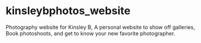 # kinsleybphotos_website
Photography website for Kinsley B, A personal website to show off galleries, Book photoshoots, and get to know your new favorite photographer.
